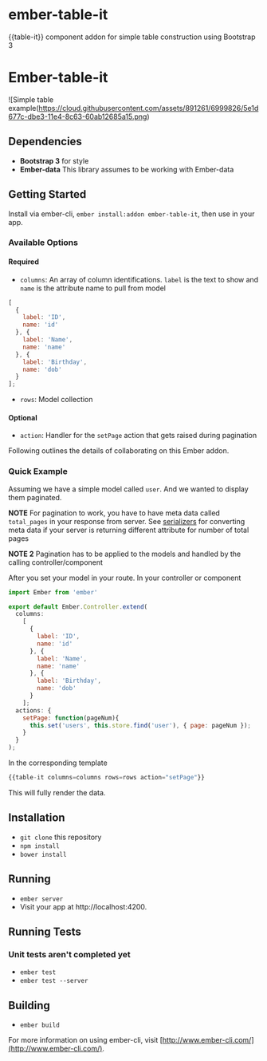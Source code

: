 # ember-table-it
{{table-it}} component addon for simple table construction using Bootstrap 3 

# Ember-table-it

![Simple table example(https://cloud.githubusercontent.com/assets/891261/6999826/5e1d677c-dbe3-11e4-8c63-60ab12685a15.png)

## Dependencies

* **Bootstrap 3** for style
* **Ember-data** This library assumes to be working with Ember-data

## Getting Started

Install via ember-cli, `ember install:addon ember-table-it`, then use in your app.

### Available Options

#### Required
- `columns`: An array of column identifications. `label` is the text to show and `name` is the attribute name to pull from model
```js
[
  {
    label: 'ID',
    name: 'id'
  }, {
    label: 'Name',
    name: 'name'
  }, {
    label: 'Birthday',
    name: 'dob'
  }
];
```

- `rows`: Model collection

#### Optional
- `action`: Handler for the `setPage` action that gets raised during pagination


Following outlines the details of collaborating on this Ember addon.

### Quick Example
Assuming we have a simple model called `user`. And we wanted to display them paginated. 

**NOTE** For pagination to work, you have to have meta data called `total_pages` in your response from server. See [serializers](http://emberjs.com/api/data/classes/DS.RESTSerializer.html#method_extractMeta) for converting meta data if your server is returning different attribute for number of total pages

**NOTE 2** Pagination has to be applied to the models and handled by the calling controller/component

After you set your model in your route. In your controller or component
```js
import Ember from 'ember'

export default Ember.Controller.extend(
  columns: 
    [
      {
        label: 'ID',
        name: 'id'
      }, {
        label: 'Name',
        name: 'name'
      }, {
        label: 'Birthday',
        name: 'dob'
      }
    ];
  actions: {
    setPage: function(pageNum){
      this.set('users', this.store.find('user'), { page: pageNum });
    }
  }
);
```

In the corresponding template

```js
{{table-it columns=columns rows=rows action="setPage"}}
```

This will fully render the data.

## Installation

* `git clone` this repository
* `npm install`
* `bower install`

## Running

* `ember server`
* Visit your app at http://localhost:4200.

## Running Tests
### Unit tests aren't completed yet
* `ember test`
* `ember test --server`

## Building

* `ember build`

For more information on using ember-cli, visit [http://www.ember-cli.com/](http://www.ember-cli.com/).

